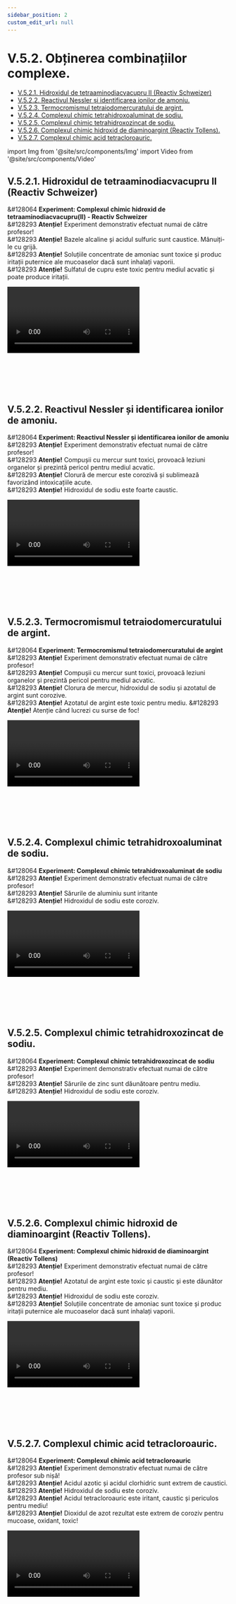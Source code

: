 ```yaml
---
sidebar_position: 2
custom_edit_url: null
---
```


# V.5.2. Obținerea combinațiilor complexe.


<ul class="table-of-contents table-of-contents__left-border"><li><a href="#v521-hidroxidul-de-tetraaminodiacvacupru-ii-reactiv-schweizer" class="table-of-contents__link toc-highlight table-of-contents__link--active">V.5.2.1. Hidroxidul de tetraaminodiacvacupru II (Reactiv Schweizer)</a></li><li><a href="#v522-reactivul-nessler-și-identificarea-ionilor-de-amoniu" class="table-of-contents__link toc-highlight">V.5.2.2. Reactivul Nessler și identificarea ionilor de amoniu.</a></li><li><a href="#v523-termocromismul-tetraiodomercuratului-de-argint" class="table-of-contents__link toc-highlight">V.5.2.3. Termocromismul tetraiodomercuratului de argint.</a></li><li><a href="#v524-complexul-chimic-tetrahidroxoaluminat-de-sodiu" class="table-of-contents__link toc-highlight">V.5.2.4. Complexul chimic tetrahidroxoaluminat de sodiu.</a></li><li><a href="#v525-complexul-chimic-tetrahidroxozincat-de-sodiu" class="table-of-contents__link toc-highlight">V.5.2.5. Complexul chimic tetrahidroxozincat de sodiu.</a></li><li><a href="#v526-complexul-chimic-hidroxid-de-diaminoargint-reactiv-tollens" class="table-of-contents__link toc-highlight">V.5.2.6. Complexul chimic hidroxid de diaminoargint (Reactiv Tollens).</a></li><li><a href="#v527-complexul-chimic-acid-tetracloroauric" class="table-of-contents__link toc-highlight">V.5.2.7. Complexul chimic acid tetracloroauric.</a></li></ul>


import Img from '@site/src/components/Img'
import Video from '@site/src/components/Video'



## V.5.2.1. Hidroxidul de tetraaminodiacvacupru II (Reactiv Schweizer)



<div class="alert alert--success" role="alert">

&#128064 **Experiment: Complexul chimic hidroxid de tetraaminodiacvacupru(II) - Reactiv Schweizer**   
&#128293 **Atenție!** Experiment demonstrativ efectuat numai de către profesor!   
&#128293 **Atenție!** Bazele alcaline și acidul sulfuric sunt caustice. Mânuiți-le cu grijă.    
&#128293 **Atenție!** Soluțiile concentrate de amoniac sunt toxice și produc iritații puternice ale mucoaselor dacă sunt inhalați vaporii.    
&#128293 **Atenție!** Sulfatul de cupru este toxic pentru mediul acvatic și poate produce iritații.



<Video src="https://www.youtube.com/embed/NUdj2-Sk5hs" lazy={false} />


**Materiale necesare:**    
2 pahare Berzelius, 1 pahar Erlenmeyer, spatulă, sulfat de cupru, hidroxid de sodiu, apă distilată (deionizată), amoniac, pâlnie, hârtie de filtru.


<br></br>


**Descrierea experimentului:**
- Cântărește 1-2 g CuSO<sub>4</sub>*5H<sub>2</sub>O(piatră vânătă) și pune-l într-un pahar Berzelius și adaugă 20 mL apă.
- Adaugă la acestă soluție 10 mL soluție NaOH.
- Ce observi ?
  > S-a format un precipitat gelatinos de culoare albastru deschis – Cu(OH)<sub>2</sub>.
- Filtrează precipitatul și pune-l într-un alt pahar și adaugă o soluție concentrată de amoniac NH<sub>3</sub> 25% până la dizolvarea completă a precipitatului.

<br></br>


**Ecuația reacției chimice:**   
CuSO<sub>4</sub> + 2NaOH = Cu(OH)<sub>2</sub> ↓ + Na<sub>2</sub>SO<sub>4</sub>   
Cu(OH)<sub>2</sub>(s) + 4 NH<sub>3</sub> = [Cu(NH<sub>3</sub>)<sub>4</sub>(H<sub>2</sub>O)<sub>2</sub>]*(OH)<sub>2</sub>

<br></br>

**Concluzia experimentului:**   
Complexul de culoare albastru intens: hidroxidul de tetraaminodiacvacupru(II) [Cu(NH<sub>3</sub>)<sub>4</sub>(H<sub>2</sub>O)<sub>2</sub>]*(OH)<sub>2</sub> este cunoscut și sub numele de Reactiv Schweizer.    
Reactivul Schweizer este cunoscut pentru capacitatea sa de a dizolva celuloza. O asemenea soluție, conținând celuloză dizolvată, injectată într-o baie acid sulfuric 10% formează o fibră sintetică numită celofibră (sau viscoză) importantă din punct de vedere istoric deoarece a fost prima fibră artificială, produsă de către American Viscose Company, în 1910, în SUA.    
Țesăturile din viscoză sunt foarte elastice și rezistente, își păstrează forma și culoarea, nu se deformează, nu se șifonează ușor, se calcă la temperatură mică, sunt fine și moi, absorb multă umiditate, sunt moi și vaporoase, permit trecerea aerului prin țesătură, nu se scămoșează, nu se decolorează și nu intră la apă.




</div>


<br></br>
<br></br>




## V.5.2.2. Reactivul Nessler și identificarea ionilor de amoniu.




<div class="alert alert--success" role="alert">

&#128064 **Experiment: Reactivul Nessler și identificarea ionilor de amoniu**   
&#128293 **Atenție!** Experiment demonstrativ efectuat numai de către profesor!   
&#128293 **Atenție!** Compușii cu mercur sunt toxici, provoacă leziuni organelor și prezintă pericol pentru mediul acvatic.     
&#128293 **Atenție!** Clorură de mercur este corozivă și sublimează favorizând intoxicațiile acute.      
&#128293 **Atenție!** Hidroxidul de sodiu este foarte caustic.



<Video src="https://www.youtube.com/embed/Dra5mS9xOtU" lazy={false} />


**Materiale necesare:**   
3 pahare Berzelius, spatulă, clorură de mercur, iodură de potasiu, hidroxid de sodiu, apă distilată (deionizată), amoniac soluție, bicarbonat de amoniu alimentar, eprubetă.

<br></br>


**Descrierea experimentului:**
- Pregătește soluția 1, o soluție saturată de HgCl<sub>2</sub> dizolvând 1-2 g HgCl<sub>2</sub> în 10 mL apă. Pentru a mări solubilitatea clorurii de mercur, poți să o încălzești până la dizolvarea completă. Apoi o lași să se răcească.
- Pregătește soluția 2, o soluție saturată pe care o obții prin dizolvarea a 1-2 g de KI în 10-11 mL apă.
- Pregătește soluția 3, o soluție de NaOH pe care o prepari dizolvând 2 g NaOH solid în 10 mL apă.
- Adaugă în picături soluția 2 la soluția 1 până când precipitatul obținut se dizolvă complet și soluția este perfect limpede.
- Pentru a finaliza obținerea Reactivului Nessler adaugă soluția de NaOH.
- Pune într-o eprubetă 3-5 mL soluție Nessler și adaugă în picături o soluție ce conține ioni amoniu (NH<sub>4</sub>Cl, NH<sub>4</sub>NO<sub>3</sub>, amoniac soluție, bicarbonat de amoniu alimentar etc.). Se formează un precipitat maroniu care arată prezența ionilor de NH<sub>4</sub><sup>+</sup>.


<br></br>

**Ecuațiile de preparare ale Reactivului Nessler:**   
HgCl<sub>2</sub> + 2KI = HgI<sub>2</sub> ↓ + 2KCl    
HgI<sub>2</sub> + 2KI = K<sub>2</sub>[HgI<sub>4</sub>]


**Ecuația reacției chimice dintre Reactivul Nessler și ionii de amoniu este:**   
2K<sub>2</sub>[HgI<sub>4</sub>] + 4NaOH + NH<sub>4</sub><sup>+</sup> = HgO*Hg(NH<sub>2</sub>)I + 3H<sub>2</sub>O + 7KI + K<sup>+</sup>

<br></br>

**Concluzia experimentului:**   
Soluția foarte puțin solubilă de HgCl<sub>2</sub> (Soluția 1) este tratată cu iodură de potasiu (Soluția 2) generând un precipitat abundent portocaliu de iodură de mercur (II) HgI<sub>2</sub>. Acest compus este mult mai puțin solubil în apă.    
Continuând adăugarea iodurii se formează un complex: tetraiodomercuratul de potasiu, K<sub>2</sub>[HgI<sub>4</sub>], foarte solubil în apă, astfel mediul de reacție devine din ce în ce mai limpede și se decolorează. Când nu se mai pune în evidență o colorație portocalie sinteza complexului este terminată.    
Soluția de complex, tratată cu NaOH 5M devine Reactivul Nessler. Acesta dă un precipitat brun cu orice soluție ce conține ioni de amoniu NH<sub>4</sub>.

</div>

<br></br>
<br></br>




## V.5.2.3. Termocromismul tetraiodomercuratului de argint.





<div class="alert alert--success" role="alert">

&#128064 **Experiment: Termocromismul tetraiodomercuratului de argint**   
&#128293 **Atenție!** Experiment demonstrativ efectuat numai de către profesor!   
&#128293 **Atenție!** Compușii cu mercur sunt toxici, provoacă leziuni organelor și prezintă pericol pentru mediul acvatic.     
&#128293 **Atenție!** Clorura de mercur, hidroxidul de sodiu și azotatul de argint sunt corozive.      
&#128293 **Atenție!** Azotatul de argint este toxic pentru mediu.
&#128293 **Atenție!** Atenție când lucrezi cu surse de foc!


<Video src="https://www.youtube.com/embed/QyL05GBU0OE" />

**Materiale necesare:**   
2 pahare Berzelius, 1 pahar Erlenmeyer, baghetă, clorură de mercur, iodură de potasiu, azotat de argint, apă distilată (deionizată), spirtieră, trepied cu sită de azbest, pâlnie, hârtie de filtru, sticlă de ceas.



**Descrierea experimentului: (Partea 1)**
- Pune 1-2g de clorură de mercur într-un pahar Berzelius. Adaugă apoi în paharul Berzelius 10 ml apă distilată și amestecă cu bagheta pentru dizolvarea clorurii de mercur.
- Pune 1-2g de iodură de potasiu într-un pahar Berzelius, adaugă 10 ml de apă distilată și amestecă cu spatula pentru dizolvarea iodurii de potasiu.
- Adaugă o soluție peste cealaltă.
- Ce observi?
  > S-a format un precipitat portocaliu intens de iodură de mercur.
- Suspensia portocalie trateaz-o în continuare cu soluție saturată de iodură de potasiu până obții o soluție limpede de tetraiodomercurat de argint.
- Adaugă la aceasta 10mL sol azotat de argint.
- Ce observi?
  > S-a format un precipitat foarte fin galben auriu.
- Filtrează precipitatul format.
- Pune pe o sticlă de ceas din precipitatul format pe o sită de azbest și încălzește-l la flacăra unei spirtiere până când precipitatul devine roșiatic. Oprește încălzirea și observă culoarea precipitatului când este din nou rece.
  > Precipitatul a revenit la culoarea galbenă.


<br></br>

**Ecuațiile reacțiilor chimice:**


<Img className="img-responsive4" src="chimie/clasa12/capitolul5/V-5-2-3-termocromismul-tetraiodomercuratului-de-argint-poza1-experiment-ecuatiile-reactiilor-chimice.png" width="1000" height="402" />


<br></br>
<br></br>
<br></br>




**Concluzia experimentului:**   
Tetraiodomercuratul de argint Ag<sub>2</sub>[HgI<sub>4</sub>] este un solid de culoare galben auriu. Încălzit la peste 50°C devine roșu pentru ca la răcire să redevină galben. Este un compus termosensibil, având proprietatea de termocromism.





</div>



<br></br>
<br></br>



## V.5.2.4. Complexul chimic tetrahidroxoaluminat de sodiu.




<div class="alert alert--success" role="alert">

&#128064 **Experiment: Complexul chimic tetrahidroxoaluminat de sodiu**   
&#128293 **Atenție!** Experiment demonstrativ efectuat numai de către profesor!   
&#128293 **Atenție!** Sărurile de aluminiu sunt iritante   
&#128293 **Atenție!** Hidroxidul de sodiu este coroziv.


<Video src="https://www.youtube.com/embed/3UQiFqWIOBo" />


**Materiale necesare:**    
2 pahare Berzelius, spatulă, clorură de aluminiu, hidroxid de sodiu, apă distilată (deionizată), pipetă.


<br></br>

**Descrierea experimentului:**
- În primul pahar Berzelius prepară o soluție apoasă de clorură de aluminiu AlCl<sub>3</sub>.
- În al doilea pahar Berzelius prepară o soluție de hidroxid de sodiu NaOH
- Pune cu o pipetă soluția de NaOH în soluția de AlCl<sub>3</sub> până la formarea unui precipitat alb gelatinos. Continuă să adaugi, agitând din când, până la dizolvarea precipitatului și obținerea unei soluții incolore limpezi.

<br></br>

**Ecuațiile reacțiilor chimice:**   
AlCl<sub>3</sub> + 3NaOH = Al(OH)<sub>3</sub> ↓  + 3NaCl    
Al(OH)<sub>3</sub> + NaOH = Na[Al(OH)<sub>4</sub>]


<br></br>


**Concluzia experimentului:**   
O soluție care conține ioni de Al<sup>3+</sup> este limpede și incoloră, însă este foarte sensibilă la prezența ionilor de hidroxil HO<sup>-</sup> când formează un precipitat gelatinos de Al(OH)<sub>3</sub> (apariția unei tulbureli).    
Hidroxidul de aluminiu Al(OH)<sub>3</sub> are un caracter amfoter, reacționând atât cu acizii, cât și cu bazele.    
Continuând adăugarea bazei, precipitatul se dizolvă în cele din urmă, soluția devenind incoloră și limpede datorită formării unui complex solubil în apă de tetrahidroxo aluminat de sodiu Na[Al(OH)<sub>4</sub>].





</div>



<br></br>
<br></br>

## V.5.2.5. Complexul chimic tetrahidroxozincat de sodiu.




<div class="alert alert--success" role="alert">

&#128064 **Experiment: Complexul chimic tetrahidroxozincat de sodiu**   
&#128293 **Atenție!** Experiment demonstrativ efectuat numai de către profesor!   
&#128293 **Atenție!** Sărurile de zinc sunt dăunătoare pentru mediu.    
&#128293 **Atenție!** Hidroxidul de sodiu este coroziv.



<Video src="https://www.youtube.com/embed/gU-9TVdPZVo" />


**Materiale necesare:**    
2 pahare Berzelius, spatulă, sulfat de zinc, hidroxid de sodiu, apă distilată (deionizată), pipetă.


<br></br>

**Descrierea experimentului:**
- În primul pahar Berzelius prepară o soluție apoasă de sulfat de zinc ZnSO<sub>4</sub>.
- În al doilea pahar Berzelius prepară o soluție de hidroxid de sodiu NaOH.
- Pune cu o pipetă soluția de NaOH în soluția de ZnSO<sub>4</sub> până la formarea unui precipitat alb gelatinos. Continuă să adaugi, agitând din când, până la dizolvarea precipitatului și obținerea unei soluții incolore limpezi.


<br></br>


**Ecuațiile reacțiilor chimice:**   
ZnSO<sub>4</sub> + 2NaOH = Zn(OH)<sub>2</sub> ↓  + 2NaCl    
Zn(OH)<sub>2</sub> + 2NaOH  = Na<sub>2</sub>[Zn(OH)<sub>4</sub>]


<br></br>


**Concluzia experimentului:**   
O soluție care conține ioni de Zn<sup>2+</sup> este limpede și incoloră, însă este foarte sensibilă la prezența ionilor de hidroxil HO<sup>-</sup> când formează un precipitat gelatinos de Zn(OH)<sub>2</sub> (apariția unei tulbureli).    
Oxidul și hidroxidul de zinc au proprietăți amfotere, reacționând atât cu acizii, cât și cu bazele.     
Continuând adăugarea bazei, precipitatul se dizolvă în cele din urmă, soluția devenind incoloră și limpede datorită formării unui complex solubil în apă de tetrahidroxozincat de sodiu, Na<sub>2</sub>[Zn(OH)<sub>4</sub>].





</div>


<br></br>
<br></br>

## V.5.2.6. Complexul chimic hidroxid de diaminoargint (Reactiv Tollens).


<div class="alert alert--success" role="alert">

&#128064 **Experiment: Complexul chimic hidroxid de diaminoargint (Reactiv Tollens)**   
&#128293 **Atenție!** Experiment demonstrativ efectuat numai de către profesor!   
&#128293 **Atenție!** Azotatul de argint este toxic și caustic și este dăunător pentru mediu.    
&#128293 **Atenție!** Hidroxidul de sodiu este coroziv.    
&#128293 **Atenție!** Soluțiile concentrate de amoniac sunt toxice și produc iritații puternice ale mucoaselor dacă sunt inhalați vaporii.



<Video src="https://www.youtube.com/embed/Pi1q7fELSSA" />


**Materiale necesare:**    
2 pahare Berzelius, baghetă, spatulă, azotat de argint, hidroxid de sodiu, apă distilată (deionizată), amoniac soluție, pipetă.

<br></br>


**Descrierea experimentului:**
- În primul pahar Berzelius prepară în 10 mL sol AgNO<sub>3</sub> 0.3M
- În al doilea pahar Berzelius prepară o soluție de hidroxid de sodiu NaOH.
- Adaugă cu pipeta sol de hidroxid de sodiu NaOH 3-4M până când apare un precipitat abundent, gri-brun de oxid de argint.
- Adaugă cu pipeta o soluție concentrată de amoniac 25%, în porțiuni mici, până când se dizolvă complet precipitatul. Aceasta este Reactivul Tollens! Acesta trebuie folosit cât este proaspăt întrucât nu se poate păstra în timp.


<br></br>

**Ecuațiile reacțiilor chimice:**   
2AgNO<sub>3</sub> + 2NaOH = Ag<sub>2</sub>O + 2H<sub>2</sub>O + 2NaNO<sub>3</sub>   
Ag<sub>2</sub>O + H<sub>2</sub>O + 4NH<sub>3</sub> = 2[Ag(NH<sub>3</sub>)<sub>2</sub>]OH


<br></br>


**Concluzia experimentului:**   
O soluție care conține ioni de Ag<sup>1+</sup> este limpede și incoloră, însă este foarte sensibilă la prezența ionilor de hidroxil HO<sup>-</sup> când formează un precipitat gri-brun de Ag<sup>2</sup>O.    
În primă instanță va precipita hidroxid de argint ce se prezintă sub forma unei mase insolubile de culoare albă. Aceasta se va brunifica foarte repede, deoarece hidroxidul de argint este instabil și trece în oxid de argint, mult mai stabil și de culoare brun-închisă.    
Oxidul de argint are proprietăți amfotere, reacționând atât cu acizii, cât și cu bazele. Se adăugă amoniac până când precipitatul se dizolvă și soluția devine limpede, caz în care spunem că s-a format hidroxidul de diaminoargint, numit și reactiv Tollens. Reactivul Tollens este utilizat pentru fabricarea oglinzilor și în chimia organică la oxidarea diferitelor substanțe, așa cum sunt aldehidele sau glucoza.




</div>

<br></br>
<br></br>

## V.5.2.7. Complexul chimic acid tetracloroauric.




<div class="alert alert--success" role="alert">

&#128064 **Experiment: Complexul chimic acid tetracloroauric**   
&#128293 **Atenție!** Experiment demonstrativ efectuat numai de către profesor sub nișă!   
&#128293 **Atenție!** Acidul azotic și acidul clorhidric sunt extrem de caustici.   
&#128293 **Atenție!** Hidroxidul de sodiu este coroziv.   
&#128293 **Atenție!** Acidul tetracloroauric este iritant, caustic și periculos pentru mediu!   
&#128293 **Atenție!** Dioxidul de azot rezultat este extrem de coroziv pentru mucoase, oxidant, toxic!




<Video src="https://www.youtube.com/embed/kLwdPsQwAW0" />

**Materiale necesare:**   
1 pahar Berzelius, cilindru gradat, eprubetă, stativ cu clemă,spirtieră, chibrit, dop cu tub,  aur, acid clorhidric concentrat, acid azotic concentrat, pipetă.



**Descrierea experimentului:**
- În primul pahar Berzelius prepară apa regală din 3 părți HCl și o parte HNO<sub>3</sub>, cu ajutorul cilindrului gradat.
- Pune în eprubetă bucata de aur, adaugă apa regală până când acoperi obiectul de aur.
- Atașează eprubetei dopul cu tub și pune tubul într-un pahar Berzelius cu apă pentru a capta gazele rezultate.
- Încălzește cu atenție eprubeta în flacăra spirtierei până când amestecul începe să fiarbă.



<br></br>



**Ecuațiile reacțiilor chimice:**

<Img className="img-responsive4" src="chimie/clasa12/capitolul5/V-5-2-7-complexul-chimic-acid-tetracloroauric-poza1-experiment-ecuatiile-reactiilor-chimice.png" width="1000" height="340" />

<br></br>
<br></br>



**Concluzia experimentului:**   
Aurul este atacat numai de apa regală (amestec de 3 părți HCl + 1 parte HNO<sub>3</sub>).    
Amestecul de acizi reacționează cu aurul, cu formare de triclorură de aur.   
Triclorura de aur reacționează în continuare cu HCl, formând complexul chimic numit acid tetracloroauric.    
Acidul tetracloroauric are ca aplicație importantă obținerea nanoparticulelor de aur coloidal (cu o dimensiune de 10<sup>-10</sup> m), utilizate în medicină, la depistarea tumorilor.





</div>

